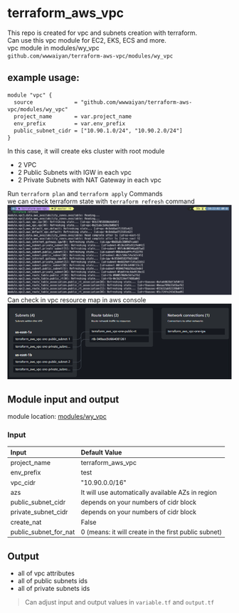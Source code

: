# terraform_aws_vpc
This repo is created for vpc and subnets creation with terraform.   
Can use this vpc module for EC2, EKS, ECS and more.  
vpc module in modules/wy_vpc  
<code>github.com/wwwaiyan/terraform-aws-vpc/modules/wy_vpc</code>  
## example usage: 
```hcl
module "vpc" {
  source             = "github.com/wwwaiyan/terraform-aws-vpc/modules/wy_vpc"
  project_name       = var.project_name
  env_prefix         = var.env_prefix
  public_subnet_cidr = ["10.90.1.0/24", "10.90.2.0/24"]
}
```
In this case, it will create eks cluster with root module  
- 2 VPC
- 2 Public Subnets with IGW in each vpc
- 2 Private Subnets with NAT Gateway in each vpc  

Run <code>terraform plan</code> and <code>terraform apply</code> Commands  
we can check terraform state with <code>terraform refresh</code> command  
![Image](./screenshots/vpc-terraform-refresh.png)
Can check in vpc resource map in aws console  
![Image](./screenshots/vpc-resource-map.png)

## Module input and output  
module location: [modules/wy_vpc](modules/wy_vpc)

### Input

| Input                   | Default Value                                            |
| :---------------------- | :------------------------------------------------------- |
| project_name            | terraform_aws_vpc                                        |
| env_prefix              | test                                                     |
| vpc_cidr                | "10.90.0.0/16"                                           |
| azs                     | It will use automatically available AZs in region        |
| public_subnet_cidr      | depends on your numbers of cidr block                     |
| private_subnet_cidr     | depends on your numbers of cidr block                     |
| create_nat              | False                                                    |
| public_subnet_for_nat   | 0 (means: it will create in the first public subnet)     |

## Output
- all of vpc attributes
- all of public subnets ids
- all of private subnets ids

> Can adjust input and output values in <code>variable.tf</code> and <code>output.tf</code>